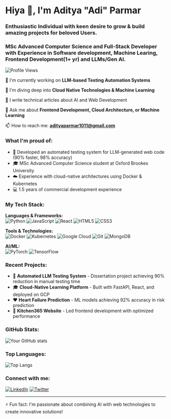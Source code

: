 # Hiya 👋, I'm Aditya "Adi" Parmar

### Enthusiastic Individual with keen desire to grow & build amazing projects for beloved Users.
### MSc Advanced Computer Science  and Full-Stack Developer with Experience in Software development, Machine Learing, Frontend Development(1+ yr) and LLMs/Gen AI.

![Profile Views](https://komarev.com/ghpvc/?username=adityaparmar1011&label=Profile%20views&color=0e75b6&style=flat)

🔭 I'm currently working on **LLM-based Testing Automation Systems**

🌱 I'm diving deep into **Cloud Native Technologies & Machine Learning**

📝 I write technical articles about AI and Web Development

💬 Ask me about **Frontend Development, Cloud Architecture, or Machine Learning**

📫 How to reach me: **adityaparmar1011@gmail.com**

### What I'm proud of:
- 🚀 Developed an automated testing system for LLM-generated web code (90% faster, 98% accuracy)
- 🎓 MSc Advanced Computer Science student at Oxford Brookes University
- ☁️ Experience with cloud-native architectures using Docker & Kubernetes
- 💻 1.5 years of commercial development experience

### My Tech Stack:

**Languages & Frameworks:**  
![Python](https://img.shields.io/badge/-Python-3776AB?style=flat&logo=python&logoColor=white)
![JavaScript](https://img.shields.io/badge/-JavaScript-F7DF1E?style=flat&logo=javascript&logoColor=black)
![React](https://img.shields.io/badge/-React-61DAFB?style=flat&logo=react&logoColor=black)
![HTML5](https://img.shields.io/badge/-HTML5-E34F26?style=flat&logo=html5&logoColor=white)
![CSS3](https://img.shields.io/badge/-CSS3-1572B6?style=flat&logo=css3)

**Tools & Technologies:**  
![Docker](https://img.shields.io/badge/-Docker-2496ED?style=flat&logo=docker&logoColor=white)
![Kubernetes](https://img.shields.io/badge/-Kubernetes-326CE5?style=flat&logo=kubernetes&logoColor=white)
![Google Cloud](https://img.shields.io/badge/-Google%20Cloud-4285F4?style=flat&logo=google-cloud&logoColor=white)
![Git](https://img.shields.io/badge/-Git-F05032?style=flat&logo=git&logoColor=white)
![MongoDB](https://img.shields.io/badge/-MongoDB-47A248?style=flat&logo=mongodb&logoColor=white)

**AI/ML:**  
![PyTorch](https://img.shields.io/badge/-PyTorch-EE4C2C?style=flat&logo=pytorch&logoColor=white)
![TensorFlow](https://img.shields.io/badge/-TensorFlow-FF6F00?style=flat&logo=tensorflow&logoColor=white)

### Recent Projects:
- 🤖 **Automated LLM Testing System** - Dissertation project achieving 90% reduction in manual testing time
- 🎓 **Cloud-Native Learning Platform** - Built with FastAPI, React, and deployed on GCP
- ❤️ **Heart Failure Prediction** - ML models achieving 92% accuracy in risk prediction
- 🏪 **Kitchen365 Website** - Led frontend development with optimized performance

### GitHub Stats:
![Your GitHub stats](https://github-readme-stats.vercel.app/api?username=adityaparmar1011&show_icons=true&theme=dark)

### Top Languages:
![Top Langs](https://github-readme-stats.vercel.app/api/top-langs/?username=adityaparmar1011&layout=compact&theme=dark)

### Connect with me:
[![LinkedIn](https://img.shields.io/badge/LinkedIn-0077B5?style=flat&logo=linkedin&logoColor=white)](https://linkedin.com/in/YourProfile)
[![Twitter](https://img.shields.io/badge/Twitter-1DA1F2?style=flat&logo=twitter&logoColor=white)](https://twitter.com/YourProfile)

---
⚡ Fun fact: I'm passionate about combining AI with web technologies to create innovative solutions!
